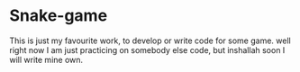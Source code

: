# Snake-game
This is just my favourite work, to develop or write code for some game. well right now I am just practicing on somebody else code,  but inshallah soon I will write mine own.
